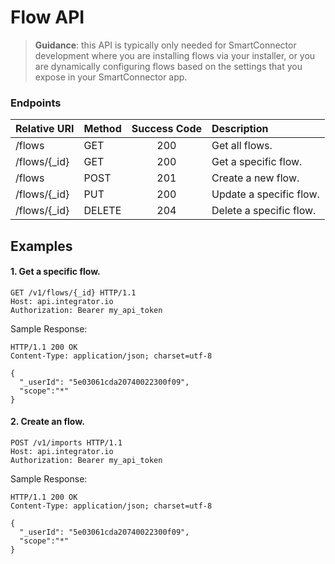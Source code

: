 Flow API
==========
>**Guidance**: this API is typically only needed for SmartConnector development where you are installing flows via your installer, or you are dynamically configuring flows based on the settings that you expose in your SmartConnector app.

### Endpoints
| Relative URI| Method | Success Code | Description|
|:-------------------|:-------|:------------:|:------------------------------|
|/flows|GET|200|Get all flows.|
|/flows/{_id}|GET|200|Get a specific flow.|
|/flows|POST|201|Create a new flow.|
|/flows/{_id}|PUT|200|Update a specific flow.|
|/flows/{_id}|DELETE|204|Delete a specific flow.|

## Examples

#### 1.  Get a specific flow.

```
GET /v1/flows/{_id} HTTP/1.1
Host: api.integrator.io
Authorization: Bearer my_api_token
```

Sample Response:

```
HTTP/1.1 200 OK
Content-Type: application/json; charset=utf-8

{
  "_userId": "5e03061cda20740022300f09",
  "scope":"*"
}
```

#### 2.  Create an flow.

```
POST /v1/imports HTTP/1.1
Host: api.integrator.io
Authorization: Bearer my_api_token
```

Sample Response:

```
HTTP/1.1 200 OK
Content-Type: application/json; charset=utf-8

{
  "_userId": "5e03061cda20740022300f09",
  "scope":"*"
}
```
